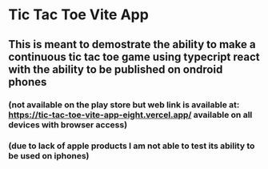 # Tic Tac Toe Vite App

## This is meant to demostrate the ability to make a continuous tic tac toe game using typecript react with the ability to be published on ondroid phones

### (not available on the play store but web link is available at: https://tic-tac-toe-vite-app-eight.vercel.app/ available on all devices with browser access)

### (due to lack of apple products I am not able to test its ability to be used on iphones)
